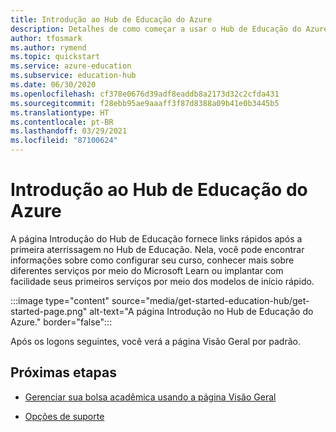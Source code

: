 ```yaml
---
title: Introdução ao Hub de Educação do Azure
description: Detalhes de como começar a usar o Hub de Educação do Azure começando com a página Introdução.
author: tfosmark
ms.author: rymend
ms.topic: quickstart
ms.service: azure-education
ms.subservice: education-hub
ms.date: 06/30/2020
ms.openlocfilehash: cf378e0676d39adf8eaddb8a2173d32c2cfda431
ms.sourcegitcommit: f28ebb95ae9aaaff3f87d8388a09b41e0b3445b5
ms.translationtype: HT
ms.contentlocale: pt-BR
ms.lasthandoff: 03/29/2021
ms.locfileid: "87100624"
---
```

# <a name="getting-started-with-azure-education-hub"></a>Introdução ao Hub de Educação do Azure

A página Introdução do Hub de Educação fornece links rápidos após a primeira aterrissagem no Hub de Educação. Nela, você pode encontrar informações sobre como configurar seu curso, conhecer mais sobre diferentes serviços por meio do Microsoft Learn ou implantar com facilidade seus primeiros serviços por meio dos modelos de início rápido.

:::image type="content" source="media/get-started-education-hub/get-started-page.png" alt-text="A página Introdução no Hub de Educação do Azure." border="false":::

Após os logons seguintes, você verá a página Visão Geral por padrão. 

## <a name="next-steps"></a>Próximas etapas

- [Gerenciar sua bolsa acadêmica usando a página Visão Geral](hub-overview-page.md)

- [Opções de suporte](educator-service-desk.md)
